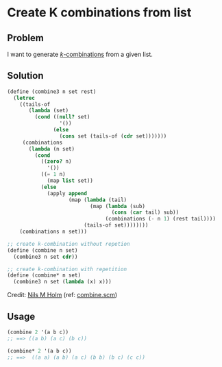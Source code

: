 # Create K combinations from list

## Problem

I want to generate
[_k_-combinations](https://en.wikipedia.org/wiki/Combination)
from a given list.

## Solution

```scheme
(define (combine3 n set rest)
  (letrec
    ((tails-of
       (lambda (set)
         (cond ((null? set)
                 '())
               (else
                 (cons set (tails-of (cdr set)))))))
     (combinations
       (lambda (n set)
         (cond
           ((zero? n)
             '())
           ((= 1 n)
             (map list set))
           (else
             (apply append
                    (map (lambda (tail)
                           (map (lambda (sub)
                                  (cons (car tail) sub))
                                (combinations (- n 1) (rest tail))))
                         (tails-of set))))))))
    (combinations n set)))

;; create k-combination without repetion
(define (combine n set)
  (combine3 n set cdr))

;; create k-combination with repetition
(define (combine* n set)
  (combine3 n set (lambda (x) x)))
```

Credit: [Nils M Holm](https://t3x.org/) (ref: [combine.scm](https://t3x.org/s9fes/combine.scm.html))

## Usage

```scheme
(combine 2 '(a b c))
;; ==> ((a b) (a c) (b c))

(combine* 2 '(a b c))
;; ==>  ((a a) (a b) (a c) (b b) (b c) (c c))
```

